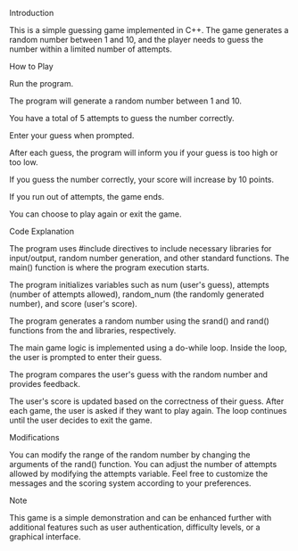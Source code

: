 Introduction 

This is a simple guessing game implemented in C++. The game generates a random number between 1 and 10, and the player needs to guess the number within a limited number of attempts.

How to Play

Run the program.

The program will generate a random number between 1 and 10.

You have a total of 5 attempts to guess the number correctly.

Enter your guess when prompted.

After each guess, the program will inform you if your guess is too high or too low.

If you guess the number correctly, your score will increase by 10 points.

If you run out of attempts, the game ends.

You can choose to play again or exit the game.

Code Explanation

The program uses #include directives to include necessary libraries for input/output, random number generation, and other standard functions.
The main() function is where the program execution starts.

The program initializes variables such as num (user's guess), attempts (number of attempts allowed), random_num (the randomly generated number), and score (user's score).

The program generates a random number using the srand() and rand() functions from the <cstdlib> and <ctime> libraries, respectively.

The main game logic is implemented using a do-while loop.
Inside the loop, the user is prompted to enter their guess.

The program compares the user's guess with the random number and provides feedback.

The user's score is updated based on the correctness of their guess.
After each game, the user is asked if they want to play again.
The loop continues until the user decides to exit the game.

Modifications

You can modify the range of the random number by changing the arguments of the rand() function.
You can adjust the number of attempts allowed by modifying the attempts variable.
Feel free to customize the messages and the scoring system according to your preferences.

Note

This game is a simple demonstration and can be enhanced further with additional features such as user authentication, difficulty levels, or a graphical interface.